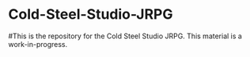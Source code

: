 # Cold-Steel-Studio-JRPG
#This is the repository for the Cold Steel Studio JRPG. This material is a work-in-progress.
